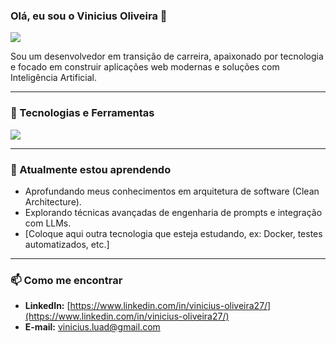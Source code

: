 ### Olá, eu sou o Vinicius Oliveira 👋

<p align="left"> 
  <a href="https://www.linkedin.com/in/vinicius-oliveira27/" target="_blank"><img src="https://img.shields.io/badge/LinkedIn-0077B5?style=for-the-badge&logo=linkedin&logoColor=white" /></a>
  </p>

Sou um desenvolvedor em transição de carreira, apaixonado por tecnologia e focado em construir aplicações web modernas e soluções com Inteligência Artificial.

---

### 🚀 Tecnologias e Ferramentas

<p align="left">
  <a href="https://skillicons.dev">
    <img src="https://skillicons.dev/icons?i=nextjs,react,nodejs,typescript,javascript,html,css,express,postgres,mongodb,git,github,vscode&perline=6" />
  </a>
</p>

---

### 🌱 Atualmente estou aprendendo

- Aprofundando meus conhecimentos em arquitetura de software (Clean Architecture).
- Explorando técnicas avançadas de engenharia de prompts e integração com LLMs.
- [Coloque aqui outra tecnologia que esteja estudando, ex: Docker, testes automatizados, etc.]

---

### 📫 Como me encontrar

- **LinkedIn:** [https://www.linkedin.com/in/vinicius-oliveira27/](https://www.linkedin.com/in/vinicius-oliveira27/)
- **E-mail:** vinicius.luad@gmail.com
